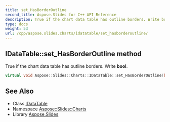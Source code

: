 ```yaml
---
title: set_HasBorderOutline
second_title: Aspose.Slides for C++ API Reference
description: True if the chart data table has outline borders. Write bool.
type: docs
weight: 53
url: /cpp/aspose.slides.charts/idatatable/set_hasborderoutline/
---
```

## IDataTable::set_HasBorderOutline method


True if the chart data table has outline borders. Write **bool**.

```cpp
virtual void Aspose::Slides::Charts::IDataTable::set_HasBorderOutline(bool value)=0
```

## See Also

* Class [IDataTable](../)
* Namespace [Aspose::Slides::Charts](../../)
* Library [Aspose.Slides](../../../)
